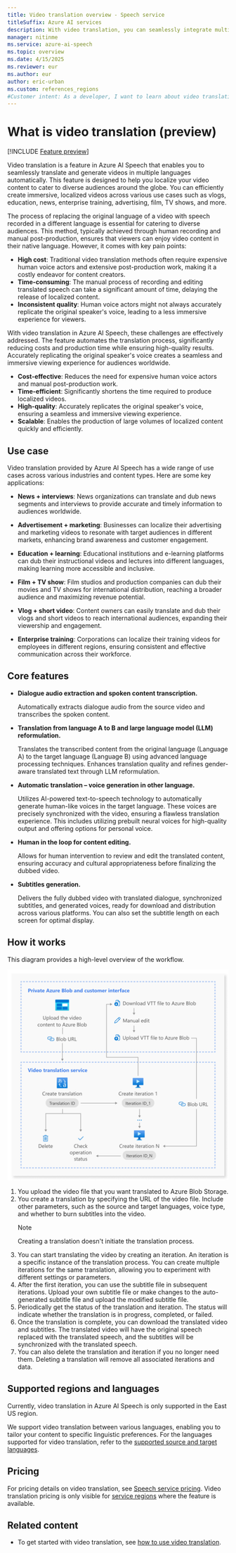 ```yaml
---
title: Video translation overview - Speech service
titleSuffix: Azure AI services
description: With video translation, you can seamlessly integrate multi-language voice-over capabilities into your videos.
manager: nitinme
ms.service: azure-ai-speech
ms.topic: overview
ms.date: 4/15/2025
ms.reviewer: eur
ms.author: eur
author: eric-urban
ms.custom: references_regions
#Customer intent: As a developer, I want to learn about video translation in Azure AI Speech.
---
```


# What is video translation (preview) 

[!INCLUDE [Feature preview](../includes/preview-feature.md)]

Video translation is a feature in Azure AI Speech that enables you to seamlessly translate and generate videos in multiple languages automatically. This feature is designed to help you localize your video content to cater to diverse audiences around the globe. You can efficiently create immersive, localized videos across various use cases such as vlogs, education, news, enterprise training, advertising, film, TV shows, and more.

The process of replacing the original language of a video with speech recorded in a different language is essential for catering to diverse audiences. This method, typically achieved through human recording and manual post-production, ensures that viewers can enjoy video content in their native language. However, it comes with key pain points:
- **High cost**: Traditional video translation methods often require expensive human voice actors and extensive post-production work, making it a costly endeavor for content creators.
- **Time-consuming**: The manual process of recording and editing translated speech can take a significant amount of time, delaying the release of localized content.
- **Inconsistent quality**: Human voice actors might not always accurately replicate the original speaker's voice, leading to a less immersive experience for viewers.

With video translation in Azure AI Speech, these challenges are effectively addressed. The feature automates the translation process, significantly reducing costs and production time while ensuring high-quality results. Accurately replicating the original speaker's voice creates a seamless and immersive viewing experience for audiences worldwide.
- **Cost-effective**: Reduces the need for expensive human voice actors and manual post-production work.
- **Time-efficient**: Significantly shortens the time required to produce localized videos.
- **High-quality**: Accurately replicates the original speaker's voice, ensuring a seamless and immersive viewing experience.
- **Scalable**: Enables the production of large volumes of localized content quickly and efficiently.

## Use case 

Video translation provided by Azure AI Speech has a wide range of use cases across various industries and content types. Here are some key applications: 

- **News + interviews**: News organizations can translate and dub news segments and interviews to provide accurate and timely information to audiences worldwide. 

- **Advertisement + marketing**: Businesses can localize their advertising and marketing videos to resonate with target audiences in different markets, enhancing brand awareness and customer engagement.

- **Education + learning**: Educational institutions and e-learning platforms can dub their instructional videos and lectures into different languages, making learning more accessible and inclusive. 

- **Film + TV show**: Film studios and production companies can dub their movies and TV shows for international distribution, reaching a broader audience and maximizing revenue potential. 

- **Vlog + short video**: Content owners can easily translate and dub their vlogs and short videos to reach international audiences, expanding their viewership and engagement. 

- **Enterprise training**: Corporations can localize their training videos for employees in different regions, ensuring consistent and effective communication across their workforce. 

## Core features

- **Dialogue audio extraction and spoken content transcription.**
  
  Automatically extracts dialogue audio from the source video and transcribes the spoken content.
- **Translation from language A to B and large language model (LLM) reformulation.**
  
  Translates the transcribed content from the original language (Language A) to the target language (Language B) using advanced language processing techniques. Enhances translation quality and refines gender-aware translated text through LLM reformulation. 
- **Automatic translation – voice generation in other language.**
  
  Utilizes AI-powered text-to-speech technology to automatically generate human-like voices in the target language. These voices are precisely synchronized with the video, ensuring a flawless translation experience. This includes utilizing prebuilt neural voices for high-quality output and offering options for personal voice. 
- **Human in the loop for content editing.**
  
  Allows for human intervention to review and edit the translated content, ensuring accuracy and cultural appropriateness before finalizing the dubbed video. 
- **Subtitles generation.**
 
  Delivers the fully dubbed video with translated dialogue, synchronized subtitles, and generated voices, ready for download and distribution across various platforms. You can also set the subtitle length on each screen for optimal display. 

## How it works

This diagram provides a high-level overview of the workflow.

![Diagram of video translation API workflow.](./media/video-translation/video-translation-api-workflow.png)

1. You upload the video file that you want translated to Azure Blob Storage. 
1. You create a translation by specifying the URL of the video file. Include other parameters, such as the source and target languages, voice type, and whether to burn subtitles into the video. 
    > [!NOTE]
    > Creating a translation doesn't initiate the translation process. 
1. You can start translating the video by creating an iteration. An iteration is a specific instance of the translation process. You can create multiple iterations for the same translation, allowing you to experiment with different settings or parameters.
1. After the first iteration, you can use the subtitle file in subsequent iterations. Upload your own subtitle file or make changes to the auto-generated subtitle file and upload the modified subtitle file.
1. Periodically get the status of the translation and iteration. The status will indicate whether the translation is in progress, completed, or failed.
1. Once the translation is complete, you can download the translated video and subtitles. The translated video will have the original speech replaced with the translated speech, and the subtitles will be synchronized with the translated speech.
1. You can also delete the translation and iteration if you no longer need them. Deleting a translation will remove all associated iterations and data.

## Supported regions and languages

Currently, video translation in Azure AI Speech is only supported in the East US region.

We support video translation between various languages, enabling you to tailor your content to specific linguistic preferences. For the languages supported for video translation, refer to the [supported source and target languages](language-support.md?tabs=speech-translation#video-translation). 

## Pricing 

For pricing details on video translation, see [Speech service pricing](https://azure.microsoft.com/pricing/details/cognitive-services/speech-services/). Video translation pricing is only visible for [service regions](#supported-regions-and-languages) where the feature is available.

## Related content

* To get started with video translation, see [how to use video translation](video-translation-get-started.md).
  